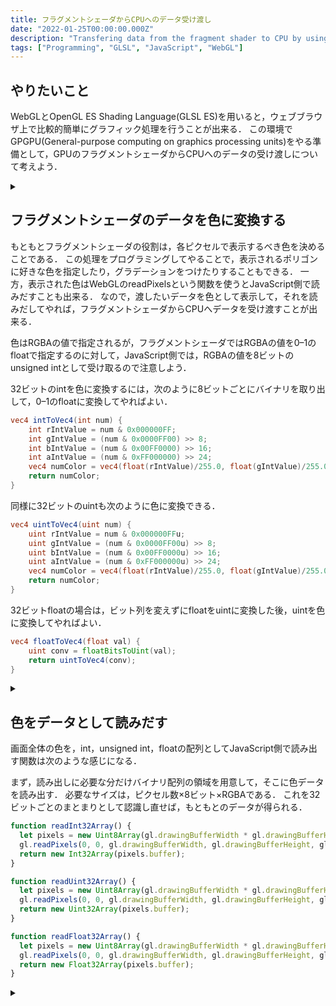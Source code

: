```yaml
---
title: フラグメントシェーダからCPUへのデータ受け渡し
date: "2022-01-25T00:00:00.000Z"
description: "Transfering data from the fragment shader to CPU by using WebGL readPixels"
tags: ["Programming", "GLSL", "JavaScript", "WebGL"]
---
```


## やりたいこと

WebGLとOpenGL ES Shading Language(GLSL ES)を用いると，ウェブブラウザ上で比較的簡単にグラフィック処理を行うことが出来る．
この環境でGPGPU(General-purpose computing on graphics processing units)をやる準備として，GPUのフラグメントシェーダからCPUへのデータの受け渡しについて考えよう．

<details>
<summary></summary>
Mithilfe von WebGL und OpenGL ES Shading Language (GLSL ES) kann man die Grafikverarbeitung relativ einfach in einem Webbrowser durchführen.
Um GPGPU (General-purpose computing on graphics processing units) in dieser Umgebung durchzuführen, versuchen wir, Daten vom GPU Fragment Shader auf die CPU zu übertragen.
</details>

## フラグメントシェーダのデータを色に変換する

もともとフラグメントシェーダの役割は，各ピクセルで表示するべき色を決めることである．
この処理をプログラミングしてやることで，表示されるポリゴンに好きな色を指定したり，グラデーションをつけたりすることもできる．
一方，表示された色はWebGLのreadPixelsという関数を使うとJavaScript側で読みだすことも出来る．
なので，渡したいデータを色として表示して，それを読みだしてやれば，フラグメントシェーダからCPUへデータを受け渡すことが出来る．

色はRGBAの値で指定されるが，フラグメントシェーダではRGBAの値を0&ndash;1のfloatで指定するのに対して，JavaScript側では，RGBAの値を8ビットのunsigned intとして受け取るので注意しよう．

32ビットのintを色に変換するには，次のように8ビットごとにバイナリを取り出して，0&ndash;1のfloatに変換してやればよい．

```glsl
vec4 intToVec4(int num) {
    int rIntValue = num & 0x000000FF;
    int gIntValue = (num & 0x0000FF00) >> 8;
    int bIntValue = (num & 0x00FF0000) >> 16;
    int aIntValue = (num & 0xFF000000) >> 24;
    vec4 numColor = vec4(float(rIntValue)/255.0, float(gIntValue)/255.0, float(bIntValue)/255.0, float(aIntValue)/255.0); 
    return numColor; 
} 
```

同様に32ビットのuintも次のように色に変換できる．

```glsl
vec4 uintToVec4(uint num) {
    uint rIntValue = num & 0x000000FFu;
    uint gIntValue = (num & 0x0000FF00u) >> 8;
    uint bIntValue = (num & 0x00FF0000u) >> 16;
    uint aIntValue = (num & 0xFF000000u) >> 24;
    vec4 numColor = vec4(float(rIntValue)/255.0, float(gIntValue)/255.0, float(bIntValue)/255.0, float(aIntValue)/255.0); 
    return numColor;
}
```

32ビットfloatの場合は，ビット列を変えずにfloatをuintに変換した後，uintを色に変換してやればよい．

```glsl
vec4 floatToVec4(float val) {
    uint conv = floatBitsToUint(val);
    return uintToVec4(conv);
}
```

<details>
<summary></summary>
Die Rolle des Fragment Shaders ist, für jedes Pixel eine Farbe zu bestimmen. Die gezeichnete Farbe kann von der CPU mit der WebGL Funktion readPixcels gelesen werden.
Das heißt, wenn man die Daten als Farbe zeichnet, können die Daten von der GPU zur CPU übertragen werden.
</details>

## 色をデータとして読みだす

画面全体の色を，int，unsigned int，floatの配列としてJavaScript側で読み出す関数は次のような感じになる．

まず，読み出しに必要な分だけバイナリ配列の領域を用意して，そこに色データを読み出す．
必要なサイズは，ピクセル数×8ビット×RGBAである．
これを32ビットごとのまとまりとして認識し直せば，もともとのデータが得られる．

```javascript
function readInt32Array() {
  let pixels = new Uint8Array(gl.drawingBufferWidth * gl.drawingBufferHeight * 4);
  gl.readPixels(0, 0, gl.drawingBufferWidth, gl.drawingBufferHeight, gl.RGBA, gl.UNSIGNED_BYTE, pixels);
  return new Int32Array(pixels.buffer);
}

function readUint32Array() {
  let pixels = new Uint8Array(gl.drawingBufferWidth * gl.drawingBufferHeight * 4);
  gl.readPixels(0, 0, gl.drawingBufferWidth, gl.drawingBufferHeight, gl.RGBA, gl.UNSIGNED_BYTE, pixels);
  return new Uint32Array(pixels.buffer);
}

function readFloat32Array() {
  let pixels = new Uint8Array(gl.drawingBufferWidth * gl.drawingBufferHeight * 4);
  gl.readPixels(0, 0, gl.drawingBufferWidth, gl.drawingBufferHeight, gl.RGBA, gl.UNSIGNED_BYTE, pixels);
  return new Float32Array(pixels.buffer);
}
```

<details>
<summary></summary>
Die gezeichneten Farben können als ein int-, uint-, oder float-Array ausgelesen werden.

Zuerst sollte man den notwendigen Binary Buffer vorbereiten und die Farbdaten auslesen. Die notwendige Buffergröße ist: Pixels × 8-Bit × RGBA.
Dann sollen diese Binärdaten als 32-Bit Datan neu erkannt werden.
</details>
